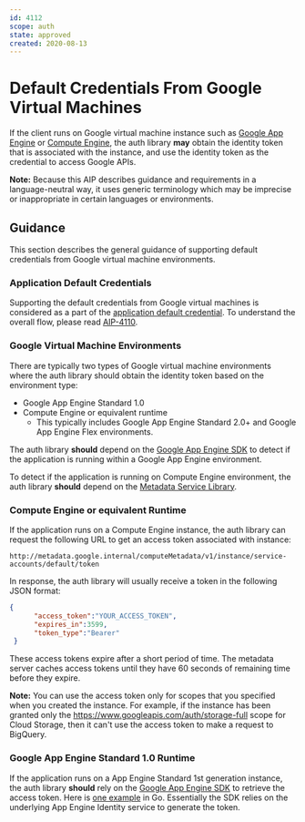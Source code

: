 ```yaml
---
id: 4112
scope: auth
state: approved
created: 2020-08-13
---
```


# Default Credentials From Google Virtual Machines

If the client runs on Google virtual machine instance such as [Google App Engine][0] or [Compute Engine][1], the auth library **may** obtain the identity token that is associated with the instance, and use the identity token as the credential to access Google APIs.

**Note:** Because this AIP describes guidance and requirements in a
language-neutral way, it uses generic terminology which may be imprecise or
inappropriate in certain languages or environments.

## Guidance

This section describes the general guidance of supporting default credentials from Google virtual machine environments.

### Application Default Credentials

Supporting the default credentials from Google virtual machines is considered as
a part of the [application default credential][2]. To understand the overall flow, please read [AIP-4110][2].

### Google Virtual Machine Environments

There are typically two types of Google virtual machine environments where the auth library should obtain the identity token based on the environment type:

- Google App Engine Standard 1.0
- Compute Engine or equivalent runtime
  - This typically includes Google App Engine Standard 2.0+ and Google App Engine Flex environments.

The auth library **should** depend on the [Google App Engine SDK][3] to detect if the application is running within a Google App Engine environment.

To detect if the application is running on Compute Engine environment, the auth library **should** depend on the [Metadata Service Library][4].

### Compute Engine or equivalent Runtime

If the application runs on a Compute Engine instance, the auth library can request the following URL to get an access token associated with instance:

```
http://metadata.google.internal/computeMetadata/v1/instance/service-accounts/default/token
```

In response, the auth library will usually receive a token in the following JSON format:

```json
{
      "access_token":"YOUR_ACCESS_TOKEN",
      "expires_in":3599,
      "token_type":"Bearer"
 }
```

These access tokens expire after a short period of time. The metadata server caches access tokens until they have 60 seconds of remaining time before they expire.

**Note:** You can use the access token only for scopes that you specified when you created the instance. For example, if the instance has been granted only the https://www.googleapis.com/auth/storage-full scope for Cloud Storage, then it can't use the access token to make a request to BigQuery.

### Google App Engine Standard 1.0 Runtime

If the application runs on a App Engine Standard 1st generation instance, the auth library **should** rely on the [Google App Engine SDK][3] to retrieve the access token. Here is [one example][5] in Go. Essentially the SDK relies on the underlying App Engine Identity service to generate the token.

<!-- prettier-ignore-start -->
[0]: https://cloud.google.com/appengine
[1]: https://cloud.google.com/compute
[2]: ./4110
[3]: https://cloud.google.com/appengine/downloads
[4]: https://developers.google.com/analytics/devguides/reporting/metadata/v3/libraries
[5]: https://godoc.org/google.golang.org/appengine#AccessToken
<!-- prettier-ignore-end -->
